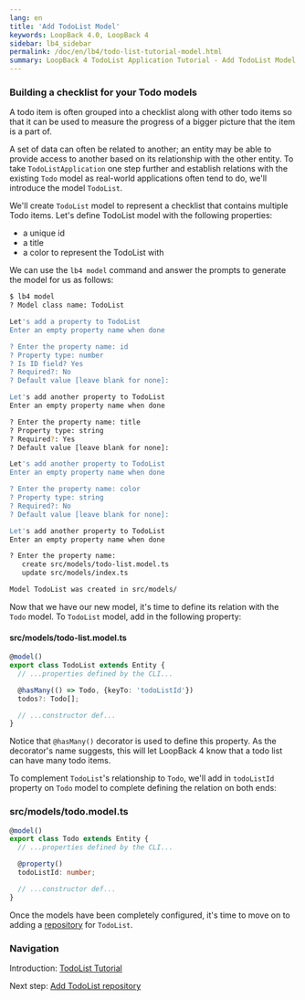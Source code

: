 ```yaml
---
lang: en
title: 'Add TodoList Model'
keywords: LoopBack 4.0, LoopBack 4
sidebar: lb4_sidebar
permalink: /doc/en/lb4/todo-list-tutorial-model.html
summary: LoopBack 4 TodoList Application Tutorial - Add TodoList Model
---
```


### Building a checklist for your Todo models

A todo item is often grouped into a checklist along with other todo items so
that it can be used to measure the progress of a bigger picture that the item is
a part of.

A set of data can often be related to another; an entity may be able to provide
access to another based on its relationship with the other entity. To take
`TodoListApplication` one step further and establish relations with the existing
`Todo` model as real-world applications often tend to do, we'll introduce the
model `TodoList`.

We'll create `TodoList` model to represent a checklist that contains multiple
Todo items. Let's define TodoList model with the following properties:

- a unique id
- a title
- a color to represent the TodoList with

We can use the `lb4 model` command and answer the prompts to generate the model
for us as follows:

```sh
$ lb4 model
? Model class name: TodoList

Let's add a property to TodoList
Enter an empty property name when done

? Enter the property name: id
? Property type: number
? Is ID field? Yes
? Required?: No
? Default value [leave blank for none]:

Let's add another property to TodoList
Enter an empty property name when done

? Enter the property name: title
? Property type: string
? Required?: Yes
? Default value [leave blank for none]:

Let's add another property to TodoList
Enter an empty property name when done

? Enter the property name: color
? Property type: string
? Required?: No
? Default value [leave blank for none]:

Let's add another property to TodoList
Enter an empty property name when done

? Enter the property name:
   create src/models/todo-list.model.ts
   update src/models/index.ts

Model TodoList was created in src/models/
```

Now that we have our new model, it's time to define its relation with the `Todo`
model. To `TodoList` model, add in the following property:

#### src/models/todo-list.model.ts

```ts
@model()
export class TodoList extends Entity {
  // ...properties defined by the CLI...

  @hasMany(() => Todo, {keyTo: 'todoListId'})
  todos?: Todo[];

  // ...constructor def...
}
```

Notice that `@hasMany()` decorator is used to define this property. As the
decorator's name suggests, this will let LoopBack 4 know that a todo list can
have many todo items.

To complement `TodoList`'s relationship to `Todo`, we'll add in `todoListId`
property on `Todo` model to complete defining the relation on both ends:

### src/models/todo.model.ts

```ts
@model()
export class Todo extends Entity {
  // ...properties defined by the CLI...

  @property()
  todoListId: number;

  // ...constructor def...
}
```

Once the models have been completely configured, it's time to move on to adding
a [repository](todo-list-tutorial-repository.md) for `TodoList`.

### Navigation

Introduction: [TodoList Tutorial](todo-list-tutorial.md)

Next step: [Add TodoList repository](todo-list-tutorial-repository.md)
